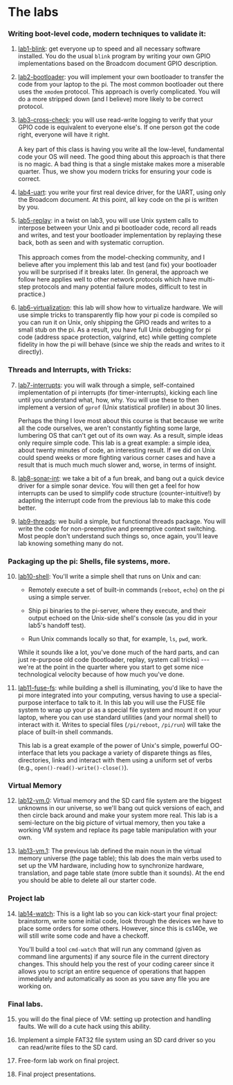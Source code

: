 # The labs

### Writing boot-level code, modern techniques to validate it:

  1. [lab1-blink](lab1-blink/): get everyone up to speed and all
  necessary software installed.  You do the usual `blink` program by
  writing your own GPIO implementations based on the Broadcom document
  GPIO description.

  2. [lab2-bootloader](lab2-bootloader/): you will implement your own
  bootloader to transfer the code from your laptop to the pi.  The most
  common bootloader out there uses the `xmodem` protocol.  This approach
  is overly complicated.  You will do a more stripped down (and I believe)
  more likely to be correct protocol.

  3. [lab3-cross-check](lab3-cross-check/): you will use read-write logging
  to verify that your GPIO code is equivalent to everyone else's.   If one
  person got the code right, everyone will have it right.<br></br> A key
  part of this class is having you write all the low-level, fundamental
  code your OS will need.  The good thing about this approach is that
  there is no magic.  A bad thing is that a single mistake makes more a
  miserable quarter.  Thus, we show you modern tricks for ensuring your
  code is correct.

  4. [lab4-uart](lab4-uart/): you write your first real device driver,
  for the UART, using only the Broadcom document.  At this point, all
  key code on the pi is written by you.

  5. [lab5-replay](lab5-replay/): in a twist on lab3, you will use Unix
  system calls to interpose between your Unix and pi bootloader code,
  record all reads and writes, and test your bootloader implementation
  by replaying these back, both as seen and with systematic
  corruption.<br></br> This approach comes from the model-checking
  community, and I believe after you implement this lab and test (and fix)
  your bootloader you will be surprised if it breaks later.  (In general,
  the approach we follow here applies well to other network protocols
  which have multi-step protocols and many potential failure modes,
  difficult to test in practice.)

  6. [lab6-virtualization](lab6-virtualization/): this lab will show how
  to virtualize hardware.  We will use simple tricks to transparently flip
  how your pi code is compiled so you can run it on Unix, only shipping
  the GPIO reads and writes to a small stub on the pi.  As a result,
  you have full Unix debugging for pi code (address space protection,
  valgrind, etc) while getting complete fidelity in how the pi will behave
  (since we ship the reads and writes to it directly).

### Threads and Interrupts, with Tricks:

  7. [lab7-interrupts](lab7-interrupts/): you will walk through a simple,
  self-contained implementation of pi interrupts (for timer-interrupts),
  kicking each line until you understand what, how, why.  You will
  use these to then implement a version of `gprof` (Unix statistical
  profiler) in about 30 lines.

     Perhaps the thing I love most about this course is that because we
  write all the code ourselves, we aren't constantly fighting some
  large, lumbering OS that can't get out of its own way.  As a result,
  simple ideas only require simple code.  This lab is a great example:
  a simple idea, about twenty minutes of code, an interesting result.
  If we did on Unix could spend weeks or more fighting various corner
  cases and have a result that is much much much slower and, worse,
  in terms of insight.

  8. [lab8-sonar-int](lab8-sonar-int/): we take a bit of a fun break,
  and bang out a quick device driver for a simple sonar device. You
  will then get a feel for how interrupts can be used to simplify code
  structure (counter-intuitive!)  by adapting the interrupt code from
  the previous lab to make this code better.

  9. [lab9-threads](lab9-threads/): we build a simple, but functional
  threads package.  You will write the code for non-preemptive and
  preemptive context switching.  Most people don't understand such things
  so, once again, you'll leave lab knowing something many do not.

### Packaging up the pi: Shells, file systems, more.

  10. [lab10-shell](lab10-shell/): You'll write a simple shell that runs 
  on Unix and can:
      + Remotely execute a set of built-in commands (`reboot`, `echo`)
      on the pi using a simple server.

      + Ship pi binaries to the pi-server, where they execute, and their
      output echoed on the Unix-side shell's console (as you did in your
      lab5's handoff test).

      + Run Unix commands locally so that, for example, `ls`, `pwd`, work.

      While it sounds like a lot, you've done much of the hard parts,
      and can just re-purpose old code (bootloader, replay, system call
      tricks) --- we're at the point in the quarter where you start to get
      some nice technological velocity because of how much you've done.

  11. [lab11-fuse-fs](lab11-fuse-fs/): while building a shell is
  illuminating, you'd like to have the pi more integrated into your
  computing, versus having to use a special-purpose interface to talk
  to it.  In this lab you will use the FUSE file system to wrap up your
  pi as a special file system and mount it on your laptop, where you can
  use standard utilities (and your normal shell) to interact with it.
  Writes to special files (`/pi/reboot`, `/pi/run`) will take the place
  of built-in shell commands.  

      This lab is a great example of the power of Unix's simple, powerful
  OO-interface that lets you package a variety of disparete things as
  files, directories, links and interact with them using a uniform set
  of verbs (e.g., `open()-read()-write()-close()`).

### Virtual Memory

  12. [lab12-vm.0](lab12-vm.0/): Virtual memory and the SD card file
  system are the biggest unknowns in our universe, so we'll bang out
  quick versions of each, and then circle back around and make your
  system more real.  This lab is a semi-lecture on the big picture of
  virtual memory, then you take a working VM system and replace its page
  table manipulation with your own.

  13. [lab13-vm.1](lab13-vm.1/): The previous lab defined the main noun
  in the virtual memory universe (the page table); this lab does the main
  verbs used to set up the VM hardware, including how to synchronize
  hardware, translation, and page table state (more subtle than it
  sounds).  At the end you should be able to delete all our starter code.


### Project lab

  14. [lab14-watch](lab14-watch/): This is a light lab so you can
      kick-start your final project: brainstorm, write some initial code,
      look through the devices we have to place some orders for some others.
      However, since this is cs140e, we will still write some code and have
      a checkoff.

      You'll build a tool `cmd-watch` that will run any command (given as
      command line arguments) if any source file in the current directory
      changes.  This should help you the rest of your coding career
      since it allows you to script an entire sequence of operations
      that happen immediately and automatically as soon as you save any
      file you are working on.

### Final labs.

  15. you will do the final piece of VM: setting up protection and
  handling faults.  We will do a cute hack using this ability.

  16. Implement a simple FAT32 file system using an SD card driver so you
  can read/write files to the SD card.

  17. Free-form lab work on final project.

  18. Final project presentations.
